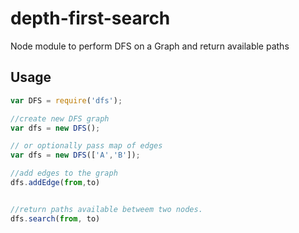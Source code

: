 # depth-first-search
Node module to perform DFS on a Graph and return available paths

## Usage

```Javascript
var DFS = require('dfs');

//create new DFS graph
var dfs = new DFS();

// or optionally pass map of edges
var dfs = new DFS(['A','B']);

//add edges to the graph
dfs.addEdge(from,to) 


//return paths available betweem two nodes.
dfs.search(from, to)